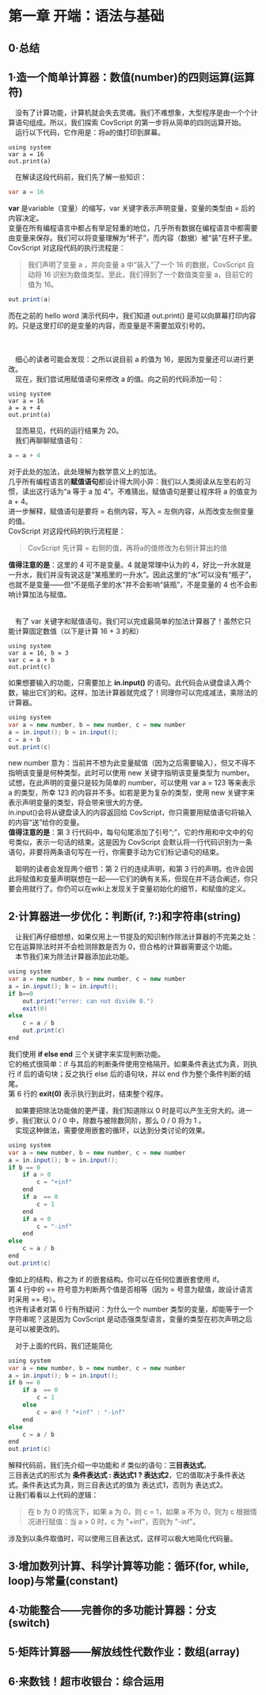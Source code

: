 # 第一章 开端：语法与基础

## 0·总结

## 1·造一个简单计算器：数值(number)的四则运算(运算符)

&emsp;没有了计算功能，计算机就会失去灵魂。我们不难想象，大型程序是由一个个计算语句组成。所以，我们探索 CovScript 的第一步将从简单的四则运算开始。  
&emsp;运行以下代码，它作用是：将a的值打印到屏幕。  

```java{class=line-numbers}
using system
var a = 16
out.print(a)
```

&emsp;在解读这段代码前，我们先了解一些知识：  

```java
var a = 16
```

**var** 是variable（变量）的缩写，var 关键字表示声明变量，变量的类型由 = 后的内容决定。  
变量在所有编程语言中都占有举足轻重的地位，几乎所有数据在编程语言中都需要由变量来保存。我们可以将变量理解为“杯子”，而内容（数据）被“装”在杯子里。  
CovScript 对这段代码的执行流程是：  
> 我们声明了变量 a ，并向变量 a 中“装入”了一个 16 的数据，CovScript 自动将 16 识别为数值类型。至此，我们得到了一个数值类变量 a，目前它的值为 16。

```java
out.print(a)
```

而在之前的 hello word 演示代码中，我们知道 out.print() 是可以向屏幕打印内容的。只是这里打印的是变量的内容，而变量是不需要加双引号的。  

<br></br>
&emsp;细心的读者可能会发现：之所以说目前 a 的值为 16，是因为变量还可以进行更改。  
&emsp;现在，我们尝试用赋值语句来修改 a 的值。向之前的代码添加一句：  

```java{class=line-numbers}
using system
var a = 16
a = a + 4
out.print(a)
```

&emsp;显而易见，代码的运行结果为 20。  
&emsp;我们再聊聊赋值语句：  

```java
a = a + 4
```

对于此处的加法，此处理解为数学意义上的加法。  
几乎所有编程语言的**赋值语句**都设计得大同小异：我们以人类阅读从左至右的习惯，读出这行话为“a 等于 a 加 4”。不难猜出，赋值语句是要让程序将 a 的值变为 a + 4。  
进一步解释，赋值语句是要将 = 右侧内容，写入 = 左侧内容，从而改变左侧变量的值。  
CovScript 对这段代码的执行流程是：  

> CovScript 先计算 = 右侧的值，再将a的值修改为右侧计算出的值

**值得注意的是**：这里的 4 可不是变量。4 就是常理中认为的 4，好比一升水就是一升水，我们并没有说这是“某瓶里的一升水”。因此这里的“水”可以没有“瓶子”，也就不是变量——但“不是瓶子里的水”并不会影响“装瓶”，不是变量的 4 也不会影响计算加法与赋值。  
<br></br>
&emsp;有了 var 关键字和赋值语句，我们可以完成最简单的加法计算器了！虽然它只能计算固定数值（以下是计算 16 + 3 的和）  

```java{class=line-numbers}
using system
var a = 16, b = 3
var c = a + b
out.print(c)
```

如果想要输入的功能，只需要加上 **in.input()** 的语句。此代码会从键盘读入两个数，输出它们的和。这样，加法计算器就完成了！同理你可以完成减法，乘除法的计算器。  

```java {class=line-numbers}
using system
var a = new number, b = new number, c = new number
a = in.input(); b = in.input();
c = a + b
out.print(c)
```

new number 意为：当前并不想为此变量赋值（因为之后需要输入），但又不得不指明该变量是何种类型。此时可以使用 new 关键字指明该变量类型为 number。试想，在此声明的变量只是较为简单的 number，可以使用 var a = 123 等来表示 a 的类型，所幸 123 的内容并不多。如若是更为复杂的类型，使用 new 关键字来表示声明变量的类型，将会带来很大的方便。  
in.input()会将从键盘读入的内容返回给 CovScript，你只需要用赋值语句将输入的内容“送”给你的变量。  
**值得注意的是**：第 3 行代码中，每句句尾添加了引号“;”，它的作用和中文中的句号类似，表示一句话的结束。这是因为 CovScript 会默认将一行代码识别为一条语句，非要将两条语句写在一行，你需要手动为它们标记语句的结束。  

&emsp;聪明的读者会发现两个细节：第 2 行的连续声明，和第 3 行的声明。也许会因此将赋值和变量声明联想在一起——它们的确有关系，但现在并不适合阐述，你只要会用就行了。你仍可以在wiki上发现关于变量初始化的细节，和赋值的定义。  

## 2·计算器进一步优化：判断(if, ?:)和字符串(string)

&emsp;让我们再仔细想想，如果仅用上一节提及的知识制作除法计算器的不完美之处：它在运算除法时并不会检测除数是否为 0，但合格的计算器需要这个功能。  
&emsp;本节我们来为除法计算器添加此功能。  
```java {class=line-numbers}
using system
var a = new number, b = new number, c = new number
a = in.input(); b = in.input();
if b==0
    out.print("error: can not divide 0.")
    exit(0)
else
    c = a / b
    out.print(c)
end
```
我们使用 **if else end** 三个关键字来实现判断功能。  
它的格式很简单：if 与其后的判断条件使用空格隔开。如果条件表达式为真，则执行 if 后的语句块；反之执行 else 后的语句块，并以 end 作为整个条件判断的结尾。  
第 6 行的 **exit(0)** 表示执行到此时，结束整个程序。  

&emsp;如果要把除法功能做的更严谨，我们知道除以 0 时是可以产生无穷大的。进一步，我们默认 0 / 0 中，除数与被除数同阶，那么 0 / 0 将为 1 。  
&emsp;实现这种做法，需要使用嵌套的循环，以达到分类讨论的效果。  
```java {class=line-numbers}
using system
var a = new number, b = new number, c = new number
a = in.input(); b = in.input();
if b == 0
    if a > 0
        c = "+inf"
    end
    if a  == 0
        c = 1
    end
    if a < 0
        c = "-inf"
    end
else
    c = a / b
end
out.print(c)
```

像如上的结构，称之为 if 的嵌套结构。你可以在任何位置嵌套使用 if。  
第 4 行中的 == 符号意为判断两个值是否相等（因为 = 号意为赋值，故设计语言时采用 == 号）。  
也许有读者对第 6 行有所疑问：为什么一个 number 类型的变量，却能等于一个字符串呢？这是因为 CovScript 是动态强类型语言，变量的类型在初次声明之后是可以被更改的。  

&emsp;对于上面的代码，我们还能简化  

```java {class=line-numbers}
using system
var a = new number, b = new number, c = new number
a = in.input(); b = in.input();
if b == 0
    if a  == 0
        c = 1
    else
        c = a>0 ? "+inf" : "-inf"
    end
else
    c = a / b
end
out.print(c)
```
解释代码前，我们先介绍一中功能和 if 类似的语句：**三目表达式**。  
三目表达式的形式为 **条件表达式 : 表达式1 ? 表达式2**，它的值取决于条件表达式。条件表达式为真，则三目表达式的值为 表达式1，否则为 表达式2。  
让我们看看以上代码的逻辑：  

>在 b 为 0 的情况下，如果 a 为 0，则 c = 1，如果 a 不为 0，则为 c 根据情况进行赋值：当 a > 0 时，c 为 "+inf"，否则为 "-inf"。

涉及到以条件取值时，可以使用三目表达式，这样可以极大地简化代码量。  

## 3·增加数列计算、科学计算等功能：循环(for, while, loop)与常量(constant)



## 4·功能整合——完善你的多功能计算器：分支(switch)

## 5·矩阵计算器——解放线性代数作业：数组(array)

## 6·来数钱！超市收银台：综合运用
